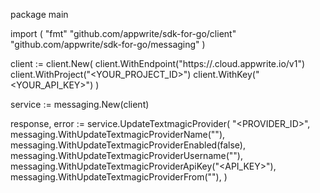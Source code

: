 package main

import (
    "fmt"
    "github.com/appwrite/sdk-for-go/client"
    "github.com/appwrite/sdk-for-go/messaging"
)

client := client.New(
    client.WithEndpoint("https://<REGION>.cloud.appwrite.io/v1")
    client.WithProject("<YOUR_PROJECT_ID>")
    client.WithKey("<YOUR_API_KEY>")
)

service := messaging.New(client)

response, error := service.UpdateTextmagicProvider(
    "<PROVIDER_ID>",
    messaging.WithUpdateTextmagicProviderName("<NAME>"),
    messaging.WithUpdateTextmagicProviderEnabled(false),
    messaging.WithUpdateTextmagicProviderUsername("<USERNAME>"),
    messaging.WithUpdateTextmagicProviderApiKey("<API_KEY>"),
    messaging.WithUpdateTextmagicProviderFrom("<FROM>"),
)
